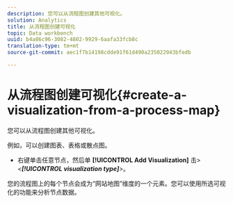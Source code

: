 ```yaml
---
description: 您可以从流程图创建其他可视化。
solution: Analytics
title: 从流程图创建可视化
topic: Data workbench
uuid: b4a86c96-3082-4802-9929-6aafa33fcb8c
translation-type: tm+mt
source-git-commit: aec1f7b14198cdde91f61d490a235022943bfedb

---
```



# 从流程图创建可视化{#create-a-visualization-from-a-process-map}

您可以从流程图创建其他可视化。

例如，可以创建图表、表格或散点图。

* 右键单击任意节点，然后单 **[!UICONTROL Add Visualization]** 击> *&lt;**[!UICONTROL visualization type]**>*。

您的流程图上的每个节点会成为“网站地图”维度的一个元素。您可以使用所选可视化的功能来分析节点数据。
